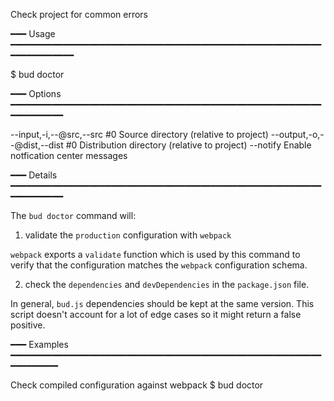 Check project for common errors

━━━ Usage ━━━━━━━━━━━━━━━━━━━━━━━━━━━━━━━━━━━━━━━━━━━━━━━━━━━━━━━━━━━━━━━━━━━━━━━

$ bud doctor

━━━ Options ━━━━━━━━━━━━━━━━━━━━━━━━━━━━━━━━━━━━━━━━━━━━━━━━━━━━━━━━━━━━━━━━━━━━━

  --input,-i,--@src,--src #0       Source directory (relative to project)
  --output,-o,--@dist,--dist #0    Distribution directory (relative to project)
  --notify                         Enable notfication center messages

━━━ Details ━━━━━━━━━━━━━━━━━━━━━━━━━━━━━━━━━━━━━━━━━━━━━━━━━━━━━━━━━━━━━━━━━━━━━

The `bud doctor` command will:

1. validate the `production` configuration with `webpack`

`webpack` exports a `validate` function which is used by this command to verify 
that the configuration matches the `webpack` configuration schema.

2. check the `dependencies` and `devDependencies` in the `package.json` file.

In general, `bud.js` dependencies should be kept at the same version. This 
script doesn't account for a lot of edge cases so it might return a false 
positive.

━━━ Examples ━━━━━━━━━━━━━━━━━━━━━━━━━━━━━━━━━━━━━━━━━━━━━━━━━━━━━━━━━━━━━━━━━━━━

Check compiled configuration against webpack
  $ bud doctor